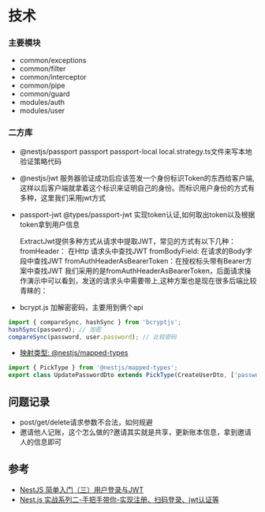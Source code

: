 # 技术

### 主要模块

- common/exceptions
- common/filter
- common/interceptor
- common/pipe
- common/guard
- modules/auth
- modules/user

### 二方库

- @nestjs/passport passport passport-local
  local.strategy.ts文件来写本地验证策略代码

- @nestjs/jwt
  服务器验证成功后应该签发一个身份标识Token的东西给客户端,这样以后客户端就拿着这个标识来证明自己的身份。而标识用户身份的方式有多种，这里我们采用jwt方式

- passport-jwt @types/passport-jwt
  实现token认证,如何取出token以及根据token拿到用户信息

  ExtractJwt提供多种方式从请求中提取JWT，常见的方式有以下几种：
  fromHeader： 在Http 请求头中查找JWT
  fromBodyField: 在请求的Body字段中查找JWT
  fromAuthHeaderAsBearerToken：在授权标头带有Bearer方案中查找JWT
  我们采用的是fromAuthHeaderAsBearerToken，后面请求操作演示中可以看到，发送的请求头中需要带上,这种方案也是现在很多后端比较青睐的：

- bcrypt.js 加解密密码，主要用到俩个api

```js
import { compareSync, hashSync } from 'bcryptjs';
hashSync(password); // 加密
compareSync(password, user.password); // 比较密码
```

- [映射类型: @nestjs/mapped-types](https://docs.nestjs.cn/10/techniques?id=%e6%98%a0%e5%b0%84%e7%b1%bb%e5%9e%8b)

```ts
import { PickType } from '@nestjs/mapped-types';
export class UpdatePasswordDto extends PickType(CreateUserDto, ['password']) {}
```

## 问题记录

- post/get/delete请求参数不合法，如何规避
- 邀请他人记账，这个怎么做的?邀请其实就是共享，更新账本信息，拿到邀请人的信息即可

## 参考

- [NestJS 简单入门（三）用户登录与JWT](https://juejin.cn/post/7257518510531330106#heading-3)
- [Nest.js 实战系列二-手把手带你-实现注册、扫码登录、jwt认证等](https://juejin.cn/post/7044708915438682148?searchId=20240407102607D2C754E842DCD37A5184#heading-4)
